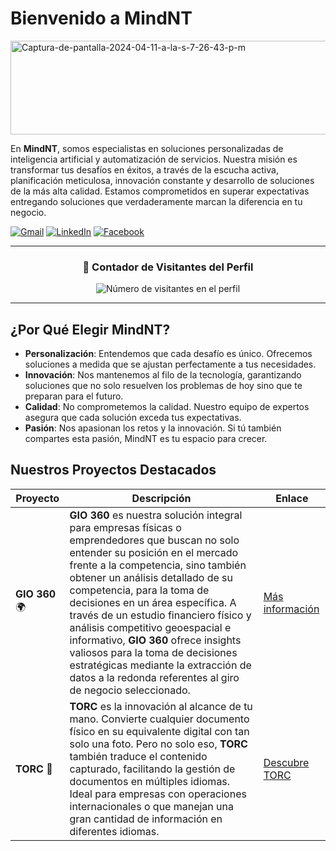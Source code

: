 # Bienvenido a MindNT

<a href="https://ibb.co/qpX8G44"><img src="https://i.ibb.co/5Lt3Dzz/Captura-de-pantalla-2024-04-11-a-la-s-7-26-43-p-m.png" alt="Captura-de-pantalla-2024-04-11-a-la-s-7-26-43-p-m" border="0" width="600" height="150"></a>

En **MindNT**, somos especialistas en soluciones personalizadas de inteligencia artificial y automatización de servicios. Nuestra misión es transformar tus desafíos en éxitos, a través de la escucha activa, planificación meticulosa, innovación constante y desarrollo de soluciones de la más alta calidad. Estamos comprometidos en superar expectativas entregando soluciones que verdaderamente marcan la diferencia en tu negocio.

<p align="left">
  <a href="mailto:mindntlabs@gmail.com" title="Envíanos un correo">
    <img src="https://img.shields.io/badge/-Gmail-FF0000?style=flat-square&labelColor=FF0000&logo=gmail&logoColor=white" alt="Gmail"/></a>
  <a href="https://www.linkedin.com/company/mindntlabs" title="LinkedIn">
    <img src="https://img.shields.io/badge/-Linkedin-0e76a8?style=flat-square&logo=Linkedin&logoColor=white" alt="LinkedIn"/></a>
  <a href="https://www.facebook.com/mindntlabs" title="Facebook">
    <img src="https://img.shields.io/badge/-Facebook-3b5998?style=flat-square&labelColor=3b5998&logo=facebook&logoColor=white" alt="Facebook"/></a>
</p>

---

<div align="center">
  <h3><b>📍 Contador de Visitantes del Perfil</b></h3>
</div>

<p align="center">
  <img src="https://profile-counter.glitch.me/MindNT/count.svg" alt="Número de visitantes en el perfil" />
</p>

---
## ¿Por Qué Elegir MindNT?

- **Personalización**: Entendemos que cada desafío es único. Ofrecemos soluciones a medida que se ajustan perfectamente a tus necesidades.
- **Innovación**: Nos mantenemos al filo de la tecnología, garantizando soluciones que no solo resuelven los problemas de hoy sino que te preparan para el futuro.
- **Calidad**: No comprometemos la calidad. Nuestro equipo de expertos asegura que cada solución exceda tus expectativas.
- **Pasión**: Nos apasionan los retos y la innovación. Si tú también compartes esta pasión, MindNT es tu espacio para crecer.


## Nuestros Proyectos Destacados

| Proyecto | Descripción | Enlace |
| -------- | ----------- | ------ |
| **GIO 360** 🌍 | **GIO 360** es nuestra solución integral para empresas físicas o emprendedores que buscan no solo entender su posición en el mercado frente a la competencia, sino también obtener un análisis detallado de su competencia, para la toma de decisiones en un área específica. A través de un estudio financiero físico y análisis competitivo geoespacial e informativo, **GIO 360** ofrece insights valiosos para la toma de decisiones estratégicas mediante la extracción de datos a la redonda referentes al giro de negocio seleccionado. | [Más información](https://github.com/MindNT/GIO360/tree/Feature/-V-1.1) |
| **TORC** 📄 | **TORC** es la innovación al alcance de tu mano. Convierte cualquier documento físico en su equivalente digital con tan solo una foto. Pero no solo eso, **TORC** también traduce el contenido capturado, facilitando la gestión de documentos en múltiples idiomas. Ideal para empresas con operaciones internacionales o que manejan una gran cantidad de información en diferentes idiomas. | [Descubre TORC](https://github.com/MindNT/TORC/tree/Feature/-V-1.0) |
